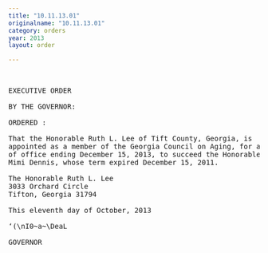```yaml
---
title: "10.11.13.01"
originalname: "10.11.13.01"
category: orders
year: 2013
layout: order

---
```

<pre>
 

EXECUTIVE ORDER

BY THE GOVERNOR:

ORDERED :

That the Honorable Ruth L. Lee of Tift County, Georgia, is
appointed as a member of the Georgia Council on Aging, for a term
of office ending December 15, 2013, to succeed the Honorable
Mimi Dennis, whose term expired December 15, 2011.

The Honorable Ruth L. Lee
3033 Orchard Circle
Tifton, Georgia 31794

This eleventh day of October, 2013

‘(\nI0~a~\DeaL

GOVERNOR

</pre>

